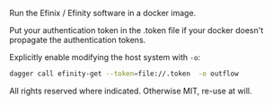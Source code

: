 Run the Efinix / Efinity software in a docker image.

Put your authentication token in the .token file if your docker
doesn't propagate the authentication tokens.

Explicitly enable modifying the host system with `-o`:

```bash
dagger call efinity-get --token=file://.token  -o outflow
```

All rights reserved where indicated. Otherwise MIT, re-use at will.


